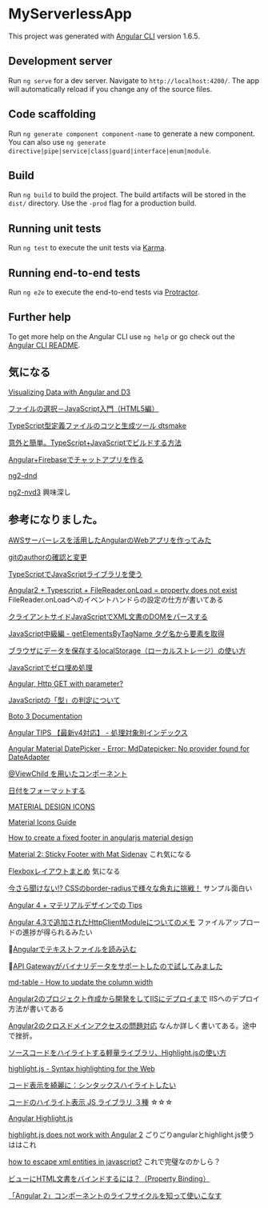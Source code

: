 # MyServerlessApp

This project was generated with [Angular CLI](https://github.com/angular/angular-cli) version 1.6.5.

## Development server

Run `ng serve` for a dev server. Navigate to `http://localhost:4200/`. The app will automatically reload if you change any of the source files.

## Code scaffolding

Run `ng generate component component-name` to generate a new component. You can also use `ng generate directive|pipe|service|class|guard|interface|enum|module`.

## Build

Run `ng build` to build the project. The build artifacts will be stored in the `dist/` directory. Use the `-prod` flag for a production build.

## Running unit tests

Run `ng test` to execute the unit tests via [Karma](https://karma-runner.github.io).

## Running end-to-end tests

Run `ng e2e` to execute the end-to-end tests via [Protractor](http://www.protractortest.org/).

## Further help

To get more help on the Angular CLI use `ng help` or go check out the [Angular CLI README](https://github.com/angular/angular-cli/blob/master/README.md).

## 気になる

[Visualizing Data with Angular and D3](https://medium.com/netscape/visualizing-data-with-angular-and-d3-209dde784aeb)

[ファイルの選択－JavaScript入門（HTML5編）](http://www.pori2.net/html5/File/010.html)

[TypeScript型定義ファイルのコツと生成ツール dtsmake](https://qiita.com/ConquestArrow/items/450f961c3d54bc932cf3)

[意外と簡単。TypeScript+JavaScriptでビルドする方法](https://clickan.click/ts-js-build/)

[Angular+Firebaseでチャットアプリを作る](https://qiita.com/Yamamoto0525/items/a76ea4b3924eeb82b0f9)

[ng2-dnd](https://www.npmjs.com/package/ng2-dnd)

[ng2-nvd3](https://github.com/krispo/ng2-nvd3)
 興味深し

## 参考になりました。

[AWSサーバーレスを活用したAngularのWebアプリを作ってみた](http://acro-engineer.hatenablog.com/entry/2017/12/13/120000)

[gitのauthorの確認と変更](https://hacknote.jp/archives/15745/)

[TypeScriptでJavaScriptライブラリを使う](http://3jigen.net/2017/03/post-368/)

[Angular2 + Typescript + FileReader.onLoad = property does not exist](https://stackoverflow.com/questions/41737620/angular2-typescript-filereader-onload-property-does-not-exist)
  FileReader.onLoadへのイベントハンドらの設定の仕方が書いてある

[クライアントサイドJavaScriptでXML文書のDOMをパースする](https://qiita.com/tom_konda/items/5e9824b38842615c9df1)

[JavaScript中級編 - getElementsByTagName タグ名から要素を取得](http://wp-p.info/tpl_rep.php?cat=js-intermediate&fl=r3)

[ブラウザにデータを保存するlocalStorage（ローカルストレージ）の使い方](https://www.granfairs.com/blog/staff/local-storage-01)

[JavaScriptでゼロ埋め処理](https://qiita.com/cress_cc/items/3e820fe1695f13793df3)

[Angular, Http GET with parameter?](https://stackoverflow.com/questions/44280303/angular-http-get-with-parameter/44282037)

[JavaScriptの「型」の判定について](https://qiita.com/south37/items/c8d20a069fcbfe4fce85)

[Boto 3 Documentation](https://boto3.readthedocs.io/en/latest/index.html)

[Angular TIPS 【最新v4対応】 - 処理対象別インデックス](https://www.buildinsider.net/web/angulartips)

[Angular Material DatePicker - Error: MdDatepicker: No provider found for DateAdapter
](https://stackoverflow.com/questions/46337774/angular-material-datepicker-error-mddatepicker-no-provider-found-for-dateada)

[@ViewChild を用いたコンポーネント](http://angular.keicode.com/basics/component-interaction-viewchild.php)

[日付をフォーマットする](https://qiita.com/osakanafish/items/c64fe8a34e7221e811d0)

[MATERIAL DESIGN ICONS](https://material.io/icons/)

[Material Icons Guide](http://google.github.io/material-design-icons/#icon-font-for-the-web)

[How to create a fixed footer in angularjs material design](https://stackoverflow.com/questions/35814455/how-to-create-a-fixed-footer-in-angularjs-material-design)

[Material 2: Sticky Footer with Mat Sidenav](https://blog.thecodecampus.de/material-2-sticky-footer-mat-sidenav/)
 これ気になる

[Flexboxレイアウトまとめ](https://qiita.com/takanorip/items/a51989312160530d89a1) 気になる

[今さら聞けない!? CSSのborder-radiusで様々な角丸に挑戦！](https://www.webcreatorbox.com/tech/border-radius) サンプル面白い

[Angular 4 + マテリアルデザインでの Tips](https://qiita.com/TsuyoshiUshio@github/items/70b9dbb1d0362ba4f478)

[Angular 4.3で追加されたHttpClientModuleについてのメモ](https://qiita.com/ponday/items/1ec0e500cd801286845e) ファイルアップロードの進捗が得られるみたい

[Angularでテキストファイルを読み込む](http://daikiojm.hatenablog.com/entry/2017/10/10/000000)

[API Gatewayがバイナリデータをサポートしたので試してみました](https://dev.classmethod.jp/cloud/aws/binary-data-supported-by-api-gateway/)

[md-table - How to update the column width](https://stackoverflow.com/questions/45159066/md-table-how-to-update-the-column-width)

[Angular2のプロジェクト作成から開発をしてIISにデプロイまで](http://www.ifelse.jp/blog/angular2-basic-training-01) IISへのデプロイ方法が書いてある

[Angular2のクロスドメインアクセスの問題対応](http://www.ifelse.jp/blog/angular-tips-01) なんか詳しく書いてある。途中で挫折。

[ソースコードをハイライトする軽量ライブラリ、Highlight.jsの使い方](https://syncer.jp/how-to-use-highlightjs)

[highlight.js - Syntax highlighting for the Web](https://highlightjs.org/)

[コード表示を綺麗に：シンタックスハイライトしたい](https://qiita.com/rico/items/1c64075a53cbe507c836)

[コードのハイライト表示 JS ライブラリ ３種](https://qiita.com/tadnakam/items/1323d03743fc0101aa50)
☆☆☆

[Angular Highlight.js](https://murhafsousli.github.io/ngx-highlightjs/)

[highlight.js does not work with Angular 2](https://stackoverflow.com/questions/37307943/highlight-js-does-not-work-with-angular-2) ごりごりangularとhighlight.js使うははこれ

[how to escape xml entities in javascript?](https://stackoverflow.com/questions/7918868/how-to-escape-xml-entities-in-javascript)
これで完璧なのかしら？

[ビューにHTML文書をバインドするには？（Property Binding）](https://www.buildinsider.net/web/angulartips/007)

[「Angular 2」コンポーネントのライフサイクルを知って使いこなす](https://codezine.jp/article/detail/10046)

